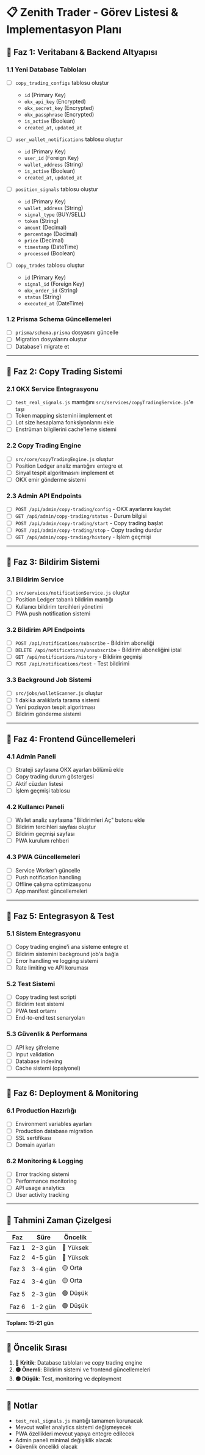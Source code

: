 # 📋 Zenith Trader - Görev Listesi & Implementasyon Planı

## 🎯 **Faz 1: Veritabanı & Backend Altyapısı**

### **1.1 Yeni Database Tabloları**
- [ ] `copy_trading_configs` tablosu oluştur
  - `id` (Primary Key)
  - `okx_api_key` (Encrypted)
  - `okx_secret_key` (Encrypted)
  - `okx_passphrase` (Encrypted)
  - `is_active` (Boolean)
  - `created_at`, `updated_at`

- [ ] `user_wallet_notifications` tablosu oluştur
  - `id` (Primary Key)
  - `user_id` (Foreign Key)
  - `wallet_address` (String)
  - `is_active` (Boolean)
  - `created_at`, `updated_at`

- [ ] `position_signals` tablosu oluştur
  - `id` (Primary Key)
  - `wallet_address` (String)
  - `signal_type` (BUY/SELL)
  - `token` (String)
  - `amount` (Decimal)
  - `percentage` (Decimal)
  - `price` (Decimal)
  - `timestamp` (DateTime)
  - `processed` (Boolean)

- [ ] `copy_trades` tablosu oluştur
  - `id` (Primary Key)
  - `signal_id` (Foreign Key)
  - `okx_order_id` (String)
  - `status` (String)
  - `executed_at` (DateTime)

### **1.2 Prisma Schema Güncellemeleri**
- [ ] `prisma/schema.prisma` dosyasını güncelle
- [ ] Migration dosyalarını oluştur
- [ ] Database'i migrate et

---

## 🔧 **Faz 2: Copy Trading Sistemi**

### **2.1 OKX Service Entegrasyonu**
- [ ] `test_real_signals.js` mantığını `src/services/copyTradingService.js`'e taşı
- [ ] Token mapping sistemini implement et
- [ ] Lot size hesaplama fonksiyonlarını ekle
- [ ] Enstrüman bilgilerini cache'leme sistemi

### **2.2 Copy Trading Engine**
- [ ] `src/core/copyTradingEngine.js` oluştur
- [ ] Position Ledger analiz mantığını entegre et
- [ ] Sinyal tespit algoritmasını implement et
- [ ] OKX emir gönderme sistemi

### **2.3 Admin API Endpoints**
- [ ] `POST /api/admin/copy-trading/config` - OKX ayarlarını kaydet
- [ ] `GET /api/admin/copy-trading/status` - Durum bilgisi
- [ ] `POST /api/admin/copy-trading/start` - Copy trading başlat
- [ ] `POST /api/admin/copy-trading/stop` - Copy trading durdur
- [ ] `GET /api/admin/copy-trading/history` - İşlem geçmişi

---

## 🔔 **Faz 3: Bildirim Sistemi**

### **3.1 Bildirim Service**
- [ ] `src/services/notificationService.js` oluştur
- [ ] Position Ledger tabanlı bildirim mantığı
- [ ] Kullanıcı bildirim tercihleri yönetimi
- [ ] PWA push notification sistemi

### **3.2 Bildirim API Endpoints**
- [ ] `POST /api/notifications/subscribe` - Bildirim aboneliği
- [ ] `DELETE /api/notifications/unsubscribe` - Bildirim aboneliğini iptal
- [ ] `GET /api/notifications/history` - Bildirim geçmişi
- [ ] `POST /api/notifications/test` - Test bildirimi

### **3.3 Background Job Sistemi**
- [ ] `src/jobs/walletScanner.js` oluştur
- [ ] 1 dakika aralıklarla tarama sistemi
- [ ] Yeni pozisyon tespit algoritması
- [ ] Bildirim gönderme sistemi

---

## 🎨 **Faz 4: Frontend Güncellemeleri**

### **4.1 Admin Paneli**
- [ ] Strateji sayfasına OKX ayarları bölümü ekle
- [ ] Copy trading durum göstergesi
- [ ] Aktif cüzdan listesi
- [ ] İşlem geçmişi tablosu

### **4.2 Kullanıcı Paneli**
- [ ] Wallet analiz sayfasına "Bildirimleri Aç" butonu ekle
- [ ] Bildirim tercihleri sayfası oluştur
- [ ] Bildirim geçmişi sayfası
- [ ] PWA kurulum rehberi

### **4.3 PWA Güncellemeleri**
- [ ] Service Worker'ı güncelle
- [ ] Push notification handling
- [ ] Offline çalışma optimizasyonu
- [ ] App manifest güncellemeleri

---

## 🔄 **Faz 5: Entegrasyon & Test**

### **5.1 Sistem Entegrasyonu**
- [ ] Copy trading engine'i ana sisteme entegre et
- [ ] Bildirim sistemini background job'a bağla
- [ ] Error handling ve logging sistemi
- [ ] Rate limiting ve API koruması

### **5.2 Test Sistemi**
- [ ] Copy trading test scripti
- [ ] Bildirim test sistemi
- [ ] PWA test ortamı
- [ ] End-to-end test senaryoları

### **5.3 Güvenlik & Performans**
- [ ] API key şifreleme
- [ ] Input validation
- [ ] Database indexing
- [ ] Cache sistemi (opsiyonel)

---

## 🚀 **Faz 6: Deployment & Monitoring**

### **6.1 Production Hazırlığı**
- [ ] Environment variables ayarları
- [ ] Production database migration
- [ ] SSL sertifikası
- [ ] Domain ayarları

### **6.2 Monitoring & Logging**
- [ ] Error tracking sistemi
- [ ] Performance monitoring
- [ ] API usage analytics
- [ ] User activity tracking

---

## 📅 **Tahmini Zaman Çizelgesi**

| Faz | Süre | Öncelik |
|-----|------|---------|
| Faz 1 | 2-3 gün | 🔴 Yüksek |
| Faz 2 | 4-5 gün | 🔴 Yüksek |
| Faz 3 | 3-4 gün | 🟡 Orta |
| Faz 4 | 3-4 gün | 🟡 Orta |
| Faz 5 | 2-3 gün | 🟢 Düşük |
| Faz 6 | 1-2 gün | 🟢 Düşük |

**Toplam: 15-21 gün**

---

## 🎯 **Öncelik Sırası**

1. **🔴 Kritik**: Database tabloları ve copy trading engine
2. **🟡 Önemli**: Bildirim sistemi ve frontend güncellemeleri
3. **🟢 Düşük**: Test, monitoring ve deployment

---

## 📝 **Notlar**

- `test_real_signals.js` mantığı tamamen korunacak
- Mevcut wallet analytics sistemi değişmeyecek
- PWA özellikleri mevcut yapıya entegre edilecek
- Admin paneli minimal değişiklik alacak
- Güvenlik öncelikli olacak
